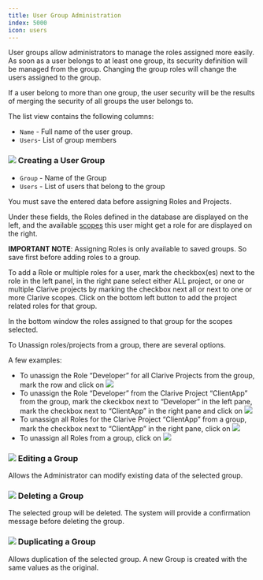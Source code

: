 ```yaml
---
title: User Group Administration
index: 5000
icon: users
---
```


User groups allow administrators to manage the roles assigned more easily.  As soon as a user
belongs to at least one group, its security definition will be managed from the group.  Changing the group
roles will change the users assigned to the group.

If a user belong to more than one group, the user security will be the results of merging the security of all groups the
user belongs to.

The list view contains the following columns:

- `Name` - Full name of the user group.
- `Users`- List of group members

### <img src="/static/images/icons/add.svg" /> Creating a User Group

- `Group` - Name of the Group
- `Users` - List of users that belong to the group

You must save the entered data before assigning Roles and Projects.

Under these fields, the Roles defined in the database are displayed on the left, and the available
[scopes](concepts/scope) this user might get a role for are displayed on the right.

**IMPORTANT NOTE**: Assigning Roles is only available to saved groups.
So save first before adding roles to a group.

To add a Role or multiple roles for a user, mark the checkbox(es)
next to the role in the left panel, in the right pane select either ALL project, or
one or multiple Clarive projects by marking the checkbox next all or next to one or more Clarive scopes.
Click on the bottom left button  to add the project related roles for that group.

In the bottom window the roles assigned to that group for the scopes selected.

To Unassign roles/projects from a group, there are several options.

A few examples:

- To unassign the Role “Developer” for all Clarive Projects from the group, mark the row and click on <img src="/static/images/icons/delete_red.svg" />
- To unassign the Role “Developer” from the Clarive Project “ClientApp”  from  the group, mark the ckeckbox next to “Developer” in the left pane, mark the checkbox next to “ClientApp” in the right pane and click on  <img src="/static/images/icons/key_delete.svg" />
- To unassign all Roles for the Clarive Project “ClientApp” from  a group, mark the checkbox next to “ClientApp” in the right pane, click on <img src="/static/images/icons/key_delete.svg" />
- To unassign all Roles from a group, click on <img src="/static/images/icons/del_all.svg" />

### <img src="/static/images/icons/edit.svg" /> Editing a Group

Allows the Administrator can modify existing data of the selected group.


### <img src="/static/images/icons/delete.svg" /> Deleting a Group

The selected group will be deleted. The system will provide a confirmation message before deleting the group.

### <img src="/static/images/icons/copy.svg" /> Duplicating a Group

Allows duplication of the selected group. A new Group is created with the same values as the original.